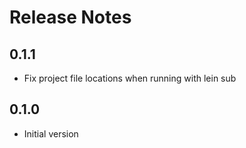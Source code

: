 # Release Notes

## 0.1.1

- Fix project file locations when running with lein sub

## 0.1.0

- Initial version
